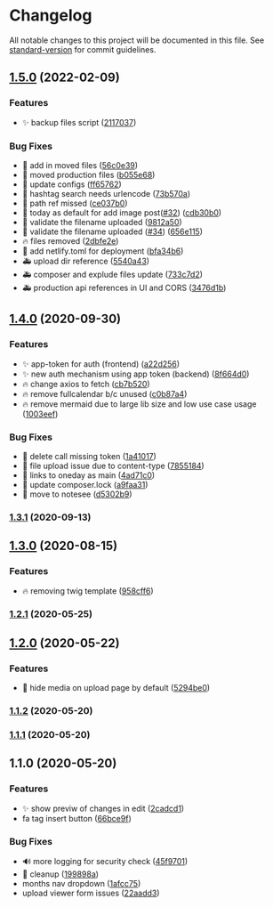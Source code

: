 # Changelog

All notable changes to this project will be documented in this file. See [standard-version](https://github.com/conventional-changelog/standard-version) for commit guidelines.

## [1.5.0](https://github.com/rayjlim/miniblog/compare/v1.4.0...v1.5.0) (2022-02-09)


### Features

* ✨ backup files script ([2117037](https://github.com/rayjlim/miniblog/commit/211703713f4715fd336eae7ea8a1abcd2b58d6e4))


### Bug Fixes

* 🎨 add in moved files ([56c0e39](https://github.com/rayjlim/miniblog/commit/56c0e39f87b061de35e64c439bf167043f5d4616))
* 🎨 moved production files ([b055e68](https://github.com/rayjlim/miniblog/commit/b055e68ee037994197b007ac7b4dda32c86d4930))
* 🎨 update configs ([ff65762](https://github.com/rayjlim/miniblog/commit/ff65762b3b382b29887c3b089663e571633e3de8))
* 🐛 hashtag search needs urlencode ([73b570a](https://github.com/rayjlim/miniblog/commit/73b570a6a87ee6bc8b1767d0ba6304bdccca4a60))
* 🐛 path ref missed ([ce037b0](https://github.com/rayjlim/miniblog/commit/ce037b057c0566b1e37c54d5209ea5390544e482))
* 🐛 today as default for add image post([#32](https://github.com/rayjlim/miniblog/issues/32)) ([cdb30b0](https://github.com/rayjlim/miniblog/commit/cdb30b0dc90cb88fe7f1b66152359b39ab93df58))
* 🐛 validate the filename uploaded ([9812a50](https://github.com/rayjlim/miniblog/commit/9812a50fad30676c41248aec474d0d8ac2394131))
* 🐛 validate the filename uploaded ([#34](https://github.com/rayjlim/miniblog/issues/34)) ([656e115](https://github.com/rayjlim/miniblog/commit/656e115b046a82accd71515bf3162c479ab4d1d6))
* 🔥 files removed ([2dbfe2e](https://github.com/rayjlim/miniblog/commit/2dbfe2edcdd4a9f5f6ec863e242b5e3002c9ff91))
* 🚀 add netlify.toml for deployment ([bfa34b6](https://github.com/rayjlim/miniblog/commit/bfa34b661e7c00e97bb9053a48f2e0649cfd3779))
* 🚑  upload dir reference ([5540a43](https://github.com/rayjlim/miniblog/commit/5540a431d6323cbf709c71e81df7b1009abdc3bd))
* 🚑 composer and explude files update ([733c7d2](https://github.com/rayjlim/miniblog/commit/733c7d255f607c35db847238b825f072ed39e560))
* 🚑 production api references in UI and CORS ([3476d1b](https://github.com/rayjlim/miniblog/commit/3476d1b13e635ee8ea9a56b172c8b26bb8a21fbf))

## [1.4.0](https://github.com/rayjlim/miniblog/compare/v1.3.1...v1.4.0) (2020-09-30)


### Features

* ✨ app-token for auth (frontend) ([a22d256](https://github.com/rayjlim/miniblog/commit/a22d25631d83a31c940c15b49d3233ee4186809a))
* ✨ new auth mechanism using app token (backend) ([8f664d0](https://github.com/rayjlim/miniblog/commit/8f664d0ae7e528c73273d397a91c284092938e42))
* 🔥 change axios to fetch ([cb7b520](https://github.com/rayjlim/miniblog/commit/cb7b520c9071ba51bee6f6132ada580400bfdf18))
* 🔥 remove fullcalendar b/c unused ([c0b87a4](https://github.com/rayjlim/miniblog/commit/c0b87a41891d9ae1d40e374040dedf1d78682108))
* 🔥 remove mermaid due to large lib size and low use case usage ([1003eef](https://github.com/rayjlim/miniblog/commit/1003eefb8a9da9cd981753e7cabfe0ad80729f66))


### Bug Fixes

* 🐛 delete call missing token ([1a41017](https://github.com/rayjlim/miniblog/commit/1a4101772a7b75977c62210f369d8fcce6c3c071))
* 🐛 file upload issue due to content-type ([7855184](https://github.com/rayjlim/miniblog/commit/78551847b0d95956a82389692e884903e74aefde))
* 🐛 links to oneday as main ([4ad71c0](https://github.com/rayjlim/miniblog/commit/4ad71c07dd400f9f87ec5782e25db1c283539d71))
* 🐛 update composer.lock ([a9faa31](https://github.com/rayjlim/miniblog/commit/a9faa31dc8d587808722e42da428e4210950bb05))
* 📝 move to notesee ([d5302b9](https://github.com/rayjlim/miniblog/commit/d5302b9b51bebfff7c6611f0a081a88d3d4555be))

### [1.3.1](https://github.com/rayjlim/miniblog/compare/v1.3.0...v1.3.1) (2020-09-13)

## [1.3.0](https://github.com/rayjlim/miniblog/compare/v1.2.1...v1.3.0) (2020-08-15)


### Features

* 🔥 removing twig template ([958cff6](https://github.com/rayjlim/miniblog/commit/958cff6c1d2d2f24888feebdfa8065d989bc1713))

### [1.2.1](https://github.com/rayjlim/miniblog/compare/v1.2.0...v1.2.1) (2020-05-25)

## [1.2.0](https://github.com/rayjlim/miniblog/compare/v1.1.2...v1.2.0) (2020-05-22)


### Features

* :lipstick: hide media on upload page by default ([5294be0](https://github.com/rayjlim/miniblog/commit/5294be0ca8a67f23cb996569e43516c575bd62e4))

### [1.1.2](https://github.com/rayjlim/miniblog/compare/v1.1.1...v1.1.2) (2020-05-20)

### [1.1.1](https://github.com/rayjlim/miniblog/compare/v1.1.0...v1.1.1) (2020-05-20)

## 1.1.0 (2020-05-20)


### Features

* :sparkles: show previw of changes in edit ([2cadcd1](https://github.com/rayjlim/miniblog/commit/2cadcd14df117a1bae100441d7a718a0d650e1ad))
* fa tag insert button ([66bce9f](https://github.com/rayjlim/miniblog/commit/66bce9f6bd45c49138cdb9d8e341ef24adb5ccb9))


### Bug Fixes

* :loud_sound: more logging for security check ([45f9701](https://github.com/rayjlim/miniblog/commit/45f97019865f2b98bca41c25ea28e5f77916de30))
* :rocket: cleanup ([199898a](https://github.com/rayjlim/miniblog/commit/199898aa44fab9f8d04cf0424f9f9d6d24540939))
* months nav dropdown ([1afcc75](https://github.com/rayjlim/miniblog/commit/1afcc75d5e0dbe0ca357453d726b07e207c7d7cf))
* upload viewer form issues ([22aadd3](https://github.com/rayjlim/miniblog/commit/22aadd37cf7c2678cc0a7ead7e30e634f19718a9))
